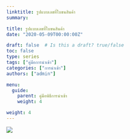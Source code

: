```yaml
---
linktitle: รูปแบบเลขที่ใบขนสินค้า
summary: 

title: รูปแบบเลขที่ใบขนสินค้า
date: "2020-05-09T00:00:00Z"

draft: false  # Is this a draft? true/false
toc: false 
type: series  
tags: ["คู่มือการนำเข้า"]
categories: ["การนำเข้า"]
authors: ["admin"]

menu:
  guide:
    parent: คู่มือพิธีการนำเข้า 
    weight: 4

weight: 4
---
```



![](../img/e-Import_2018png_Page52.png)